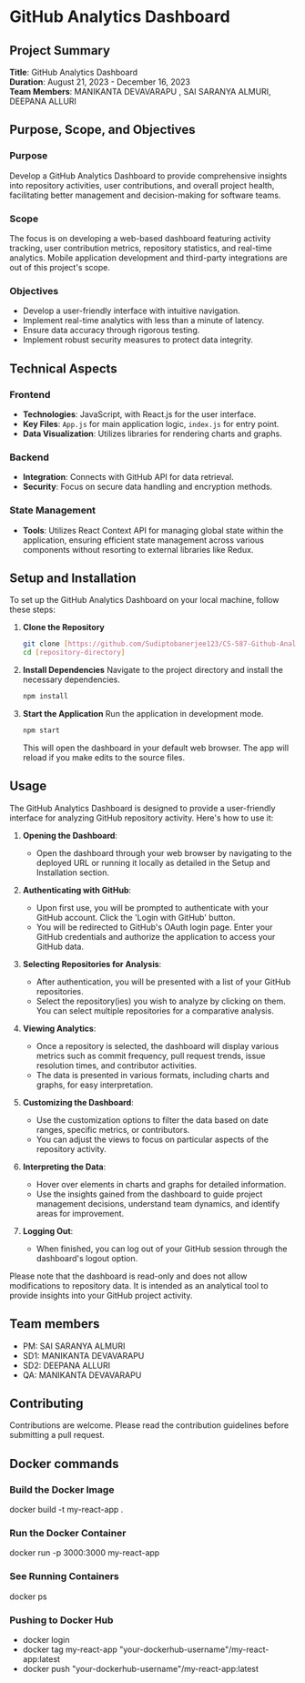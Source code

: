 

# GitHub Analytics Dashboard

## Project Summary
**Title**: GitHub Analytics Dashboard  
**Duration**: August 21, 2023 - December 16, 2023  
**Team Members**: MANIKANTA DEVAVARAPU , SAI SARANYA ALMURI, DEEPANA ALLURI

## Purpose, Scope, and Objectives

### Purpose
Develop a GitHub Analytics Dashboard to provide comprehensive insights into repository activities, user contributions, and overall project health, facilitating better management and decision-making for software teams.

### Scope
The focus is on developing a web-based dashboard featuring activity tracking, user contribution metrics, repository statistics, and real-time analytics. Mobile application development and third-party integrations are out of this project's scope.

### Objectives
- Develop a user-friendly interface with intuitive navigation.
- Implement real-time analytics with less than a minute of latency.
- Ensure data accuracy through rigorous testing.
- Implement robust security measures to protect data integrity.

## Technical Aspects

### Frontend
- **Technologies**: JavaScript, with React.js for the user interface.
- **Key Files**: `App.js` for main application logic, `index.js` for entry point.
- **Data Visualization**: Utilizes libraries for rendering charts and graphs.

### Backend
- **Integration**: Connects with GitHub API for data retrieval.
- **Security**: Focus on secure data handling and encryption methods.

### State Management
- **Tools**: Utilizes React Context API for managing global state within the application, ensuring efficient state management across various components without resorting to external libraries like Redux.

## Setup and Installation
To set up the GitHub Analytics Dashboard on your local machine, follow these steps:

1. **Clone the Repository**
   ```bash
   git clone [https://github.com/Sudiptobanerjee123/CS-587-Github-Analytics-Dashboard-.git]
   cd [repository-directory]
   ```

2. **Install Dependencies**
   Navigate to the project directory and install the necessary dependencies.
   ```bash
   npm install
   ```

3. **Start the Application**
   Run the application in development mode.
   ```bash
   npm start
   ```

   This will open the dashboard in your default web browser. The app will reload if you make edits to the source files.

## Usage

The GitHub Analytics Dashboard is designed to provide a user-friendly interface for analyzing GitHub repository activity. Here's how to use it:

1. **Opening the Dashboard**:
   - Open the dashboard through your web browser by navigating to the deployed URL or running it locally as detailed in the Setup and Installation section.

2. **Authenticating with GitHub**:
   - Upon first use, you will be prompted to authenticate with your GitHub account. Click the 'Login with GitHub' button.
   - You will be redirected to GitHub's OAuth login page. Enter your GitHub credentials and authorize the application to access your GitHub data.

3. **Selecting Repositories for Analysis**:
   - After authentication, you will be presented with a list of your GitHub repositories.
   - Select the repository(ies) you wish to analyze by clicking on them. You can select multiple repositories for a comparative analysis.

4. **Viewing Analytics**:
   - Once a repository is selected, the dashboard will display various metrics such as commit frequency, pull request trends, issue resolution times, and contributor activities.
   - The data is presented in various formats, including charts and graphs, for easy interpretation.

5. **Customizing the Dashboard**:
   - Use the customization options to filter the data based on date ranges, specific metrics, or contributors.
   - You can adjust the views to focus on particular aspects of the repository activity.

6. **Interpreting the Data**:
   - Hover over elements in charts and graphs for detailed information.
   - Use the insights gained from the dashboard to guide project management decisions, understand team dynamics, and identify areas for improvement.

7. **Logging Out**:
   - When finished, you can log out of your GitHub session through the dashboard's logout option.

Please note that the dashboard is read-only and does not allow modifications to repository data. It is intended as an analytical tool to provide insights into your GitHub project activity.


## Team members
- PM: SAI SARANYA ALMURI
- SD1: MANIKANTA DEVAVARAPU
- SD2: DEEPANA ALLURI
- QA: MANIKANTA DEVAVARAPU

## Contributing
Contributions are welcome. Please read the contribution guidelines before submitting a pull request.

## Docker commands

### Build the Docker Image
docker build -t my-react-app .

### Run the Docker Container
docker run -p 3000:3000 my-react-app

### See Running Containers
docker ps


### Pushing to Docker Hub
- docker login
- docker tag my-react-app "your-dockerhub-username"/my-react-app:latest
- docker push "your-dockerhub-username"/my-react-app:latest


